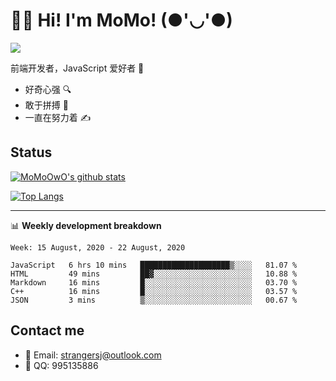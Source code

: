 # 👨‍🎓 Hi! I'm MoMo! (●'◡'●)

[![](https://img.shields.io/badge/-@MoMoOwO-%23181717?style=flat-square&logo=github)](https://github.com/MoMoOwO)

前端开发者，JavaScript 爱好者 💖
- 好奇心强 🔍
- 敢于拼搏 💪
- 一直在努力着 ✍

## Status

[![MoMoOwO's github stats](https://github-readme-stats.vercel.app/api?username=MoMoOwO&show_icons=true&theme=tokyonight)](https://github.com/MoMoOwO)

[![Top Langs](https://github-readme-stats.vercel.app/api/top-langs/?username=MoMoOwO&layout=compact&theme=tokyonight)](https://github.com/MoMoOwO)

---

📊 **Weekly development breakdown**

<!--START_SECTION:waka-->
```text
Week: 15 August, 2020 - 22 August, 2020

JavaScript   6 hrs 10 mins   ████████████████████▒░░░░   81.07 % 
HTML         49 mins         ██▓░░░░░░░░░░░░░░░░░░░░░░   10.88 % 
Markdown     16 mins         █░░░░░░░░░░░░░░░░░░░░░░░░   03.70 % 
C++          16 mins         █░░░░░░░░░░░░░░░░░░░░░░░░   03.57 % 
JSON         3 mins          ▒░░░░░░░░░░░░░░░░░░░░░░░░   00.67 % 
```
<!--END_SECTION:waka-->

## Contact me

- 📧 Email: strangersj@outlook.com
- 🐧 QQ: 995135886
